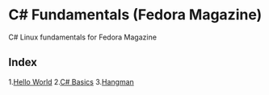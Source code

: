 # C# Fundamentals (Fedora Magazine)

C# Linux fundamentals for Fedora Magazine

## Index

1.[Hello World](https://github.com/MorbidValkyria/csharp_fundamentals/tree/master/Hello "Hello World App")
2.[C# Basics](https://github.com/MorbidValkyria/csharp_fundamentals/tree/master/Basics "C# Basics")
3.[Hangman](https://github.com/MorbidValkyria/csharp_fundamentals/tree/master/Hangman "Hangman game")
